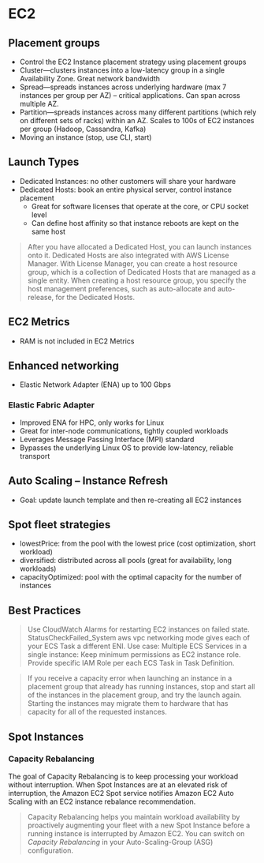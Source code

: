 # EC2

## Placement groups
- Control the EC2 Instance placement strategy using placement groups
- Cluster—clusters instances into a low-latency group in a single Availability Zone. Great network bandwidth
- Spread—spreads instances across underlying hardware (max 7 instances per group per AZ) – critical applications. Can span across multiple AZ.
- Partition—spreads instances across many different partitions (which rely on different sets of racks) within an AZ. Scales to 100s of EC2 instances per group (Hadoop, Cassandra, Kafka)
- Moving an instance (stop, use CLI, start)

## Launch Types
- Dedicated Instances: no other customers will share your hardware
- Dedicated Hosts: book an entire physical server, control instance placement
    - Great for software licenses that operate at the core, or CPU socket level
    - Can define host affinity so that instance reboots are kept on the same host
 
> After you have allocated a Dedicated Host, you can launch instances onto it.
> Dedicated Hosts are also integrated with AWS License Manager. 
> With License Manager, you can create a host resource group, which is a collection of Dedicated Hosts that are managed as a single entity. When creating a host resource group, you specify the host management preferences, such as auto-allocate and auto-release, for the Dedicated Hosts.

## EC2 Metrics
- RAM is not included in EC2 Metrics

## Enhanced networking
-  Elastic Network Adapter (ENA) up to 100 Gbps 

### Elastic Fabric Adapter
- Improved ENA for HPC, only works for Linux
- Great for inter-node communications, tightly coupled workloads
- Leverages Message Passing Interface (MPI) standard 
- Bypasses the underlying Linux OS to provide low-latency, reliable transport

## Auto Scaling – Instance Refresh
- Goal: update launch template and then re-creating all EC2 instances

## Spot fleet strategies
- lowestPrice: from the pool with the lowest price (cost optimization, short workload)
- diversified: distributed across all pools (great for availability, long workloads)
- capacityOptimized: pool with the optimal capacity for the number of instances

## Best Practices
> Use CloudWatch Alarms for restarting EC2 instances on failed state. StatusCheckFailed_System
> aws vpc networking mode gives each of your ECS Task a different ENI.
> Use case: Multiple ECS Services in a single instance: Keep minimum permissions as EC2 instance role. Provide specific IAM Role per each ECS Task in Task Definition.

> If you receive a capacity error when launching an instance in a placement group that already has running instances, stop and start all of the instances in the placement group, and try the launch again. 
>Starting the instances may migrate them to hardware that has capacity for all of the requested instances.

## Spot Instances

### Capacity Rebalancing

The goal of Capacity Rebalancing is to keep processing your workload without interruption. When Spot Instances are at an elevated risk of interruption, the Amazon EC2 Spot service notifies Amazon EC2 Auto Scaling with an EC2 instance rebalance recommendation.

> Capacity Rebalancing helps you maintain workload availability by proactively augmenting your fleet with a new Spot Instance before a running instance is interrupted by Amazon EC2. You can switch on _Capacity Rebalancing_ in your Auto-Scaling-Group (ASG) configuration.
